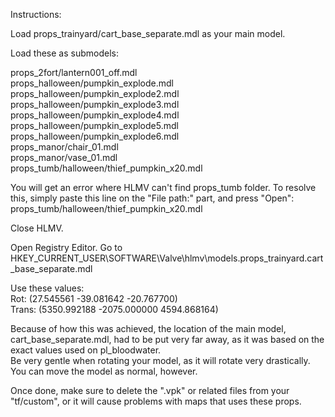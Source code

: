 Instructions:

Load props_trainyard/cart_base_separate.mdl as your main model.

Load these as submodels:

props_2fort/lantern001_off.mdl<br>
props_halloween/pumpkin_explode.mdl<br>
props_halloween/pumpkin_explode2.mdl<br>
props_halloween/pumpkin_explode3.mdl<br>
props_halloween/pumpkin_explode4.mdl<br>
props_halloween/pumpkin_explode5.mdl<br>
props_halloween/pumpkin_explode6.mdl<br>
props_manor/chair_01.mdl<br>
props_manor/vase_01.mdl<br>
props_tumb/halloween/thief_pumpkin_x20.mdl

You will get an error where HLMV can't find props_tumb folder. To resolve this, simply paste this line on the "File path:" part, and press "Open":<br>
props_tumb/halloween/thief_pumpkin_x20.mdl

Close HLMV.

Open Registry Editor.
Go to HKEY_CURRENT_USER\SOFTWARE\Valve\hlmv\models.props_trainyard.cart_base_separate.mdl

Use these values:<br>
Rot: (27.545561 -39.081642 -20.767700)<br>
Trans: (5350.992188 -2075.000000 4594.868164)

Because of how this was achieved, the location of the main model, cart_base_separate.mdl, had to be put very far away, as it was based on the exact values used on pl_bloodwater.<br>
Be very gentle when rotating your model, as it will rotate very drastically. You can move the model as normal, however.

Once done, make sure to delete the ".vpk" or related files from your "tf/custom", or it will cause problems with maps that uses these props.